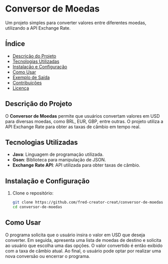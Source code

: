 # Conversor de Moedas

Um projeto simples para converter valores entre diferentes moedas, utilizando a API Exchange Rate.

## Índice

- [Descrição do Projeto](#descrição-do-projeto)
- [Tecnologias Utilizadas](#tecnologias-utilizadas)
- [Instalação e Configuração](#instalação-e-configuração)
- [Como Usar](#como-usar)
- [Exemplo de Saída](#exemplo-de-saída)
- [Contribuições](#contribuições)
- [Licença](#licença)

## Descrição do Projeto

O **Conversor de Moedas** permite que usuários convertam valores em USD para diversas moedas, como BRL, EUR, GBP, entre outras. O projeto utiliza a API Exchange Rate para obter as taxas de câmbio em tempo real.

## Tecnologias Utilizadas

- **Java**: Linguagem de programação utilizada.
- **Gson**: Biblioteca para manipulação de JSON.
- **Exchange Rate API**: API utilizada para obter taxas de câmbio.

## Instalação e Configuração

1. Clone o repositório:
   ```bash
   git clone https://github.com/fred-creator-creat/conversor-de-moedas.git
   cd conversor-de-moedas

## Como Usar
O programa solicita que o usuário insira o valor em USD que deseja converter.
Em seguida, apresenta uma lista de moedas de destino e solicita ao usuário que escolha uma das opções.
O valor convertido é então exibido com a taxa de câmbio atual.
Ao final, o usuário pode optar por realizar uma nova conversão ou encerrar o programa.
